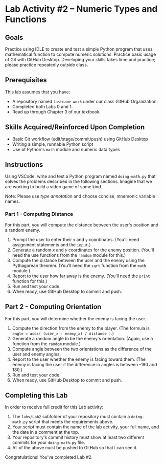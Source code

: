 # Lab Activity #2 – Numeric Types and Functions

## Goals

Practice using IDLE to create and test a simple Python program that
uses mathematical function to compute numeric solutions. Practice
basic usage of Git with GitHub Desktop. Developing your skills takes
time and practice; please practice repeatedly outside class.

## Prerequisites

This lab assumes that you have:

- A repository named `lastname-work` under our class GitHub Organization.
- Completed both Labs 0 and 1.
- Read up through Chapter 3 of our textbook.

## Skills Acquired/Reinforced Upon Completion

- Basic Git workflow (edit/stage/commit/push) using GitHub Desktop
- Writing a simple, runnable Python script
- Use of Python's `math` module and numeric data types

## Instructions

Using VSCode, write and test a Python program named `doing-math.py` that
solves the problems described in the following sections. Imagine that we
are working to build a video game of some kind.

Note: Please use _type annotation_ and choose concise, mnemonic variable names.

### Part 1 - Computing Distance

For this part, you will compute the distance between the user's position
and a random enemy.

1. Prompt the user to enter their `x` and `y` coordinates. (You'll need assignment statements and the `input`.)
2. Generate a random _x_ and _y_ coordinates for the enemy position. (You'll need the use functions from the `random` module for this.)
3. Compute the distance between the user and the enemy using the Pythagorean theorem. (You'll need the `sqrt` function from the `math` module.)
4. Report to the user how far away is the enemy. (You'll need the `print` function for this.)
5. Run and test your code.
6. When ready, use GitHub Desktop to commit and push.

## Part 2 - Computing Orientation

For this part, you will determine whether the enemy is facing the user.

1. Compute the direction from the enemy to the player. (The formula is `angle = acos( (user_x - enemy_x) / distance )`.)
2. Generate a random angle to be the enemy's orientation. (Again, use a function from the `random` module.)
3. Compute angle between the two orientations as the difference of the user and enemy angles.
4. Report to the user whether the enemy is facing toward them. (The enemy is facing the user if the difference in angles is between -180 and 180.)
5. Run and test your code.
6. When ready, use GitHub Desktop to commit and push.

## Completing this Lab

In order to receive full credit for this Lab activity:

1. The `labs/Lab2` subfolder of your repository must contain a `doing-math.py`
    script that meets the requirements above.
2. Your script must contain the name of the lab activity, your full name, and
    the date in a comment at the top.
3. Your repository's commit history must show at least two different commits
    for your `doing-math.py` file.
4. All of the above must be pushed to GitHub so that I can see it.

Congratulations! You've completed Lab #2.
